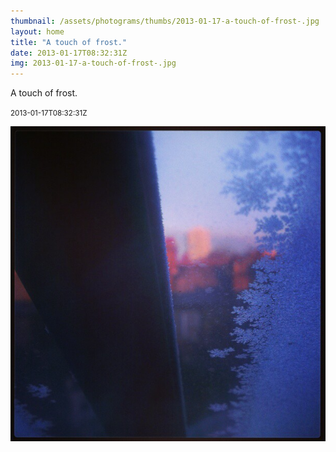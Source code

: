 ```yaml
---
thumbnail: /assets/photograms/thumbs/2013-01-17-a-touch-of-frost-.jpg
layout: home
title: "A touch of frost."
date: 2013-01-17T08:32:31Z
img: 2013-01-17-a-touch-of-frost-.jpg
---
```


A touch of frost.

<small>2013-01-17T08:32:31Z</small>

![A touch of frost.](2013-01-17-a-touch-of-frost-.jpg)
